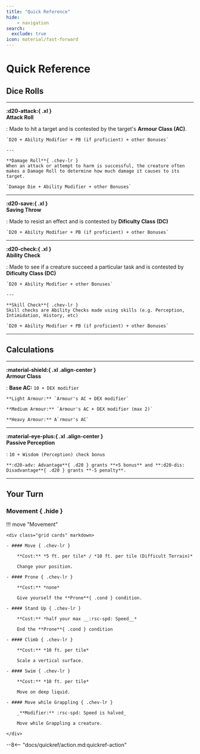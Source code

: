 ```yaml
---
title: "Quick Reference"
hide: 
    - navigation
search:
  exclude: true
icon: material/fast-forward
---
```


# Quick Reference

## Dice Rolls

---

**:d20-attack:{ .xl } <br>Attack Roll**

:   Made to hit a target and is contested by the target's **Armour Class (AC)**.

    `D20 + Ability Modifier + PB (if proficient) + other Bonuses`

    ---

    **Damage Roll**{ .chev-lr }  
    When an attack or attempt to harm is successful, the creature often makes a Damage Roll to determine how much damage it causes to its target.   

    `Damage Die + Ability Modifier + other Bonuses`


---

**:d20-save:{ .xl } <br>Saving Throw**

:   Made to resist an effect and is contested by **Dificulty Class (DC)**

    `D20 + Ability Modifier + PB (if proficient) + other Bonuses`

---

**:d20-check:{ .xl } <br>Ability Check**

:   Made to see if a creature succeed a particular task and is contested by **Dificulty Class (DC)**

    `D20 + Ability Modifier + other Bonuses`

    ---

    **Skill Check**{ .chev-lr }  
    Skill checks are Ability Checks made using skills (e.g. Perception, Intimidation, History, etc)

    `D20 + Ability Modifier + PB (if proficient) + other Bonuses`


---

## Calculations

---

**:material-shield:{ .xl .align-center } <br>Armour Class**

:   **Base AC:** `10 + DEX modifier`

    **Light Armour:** `Armour's AC + DEX modifier`

    **Medium Armour:** `Armour's AC + DEX modifier (max 2)`

    **Heavy Armour:** A`rmour's AC`

---

**:material-eye-plus:{ .xl .align-center } <br>Passive Perception**

:   `10 + Wisdom (Perception) check bonus`

    **:d20-adv: Advantage**{ .d20 } grants **+5 bonus** and **:d20-dis: Disadvantage**{ .d20 } grants **-5 penalty**.

---


## Your Turn

### Movement { .hide }

!!! move "Movement"

    <div class="grid cards" markdown>

    - #### Move { .chev-lr }

        **Cost:** *5 ft. per tile* / *10 ft. per tile (Difficult Terrain)*

        Change your position.

    - #### Prone { .chev-lr }

        **Cost:** *none*

        Give yourself the **Prone**{ .cond } condition.

    - #### Stand Up { .chev-lr }

        **Cost:** *half your max __:rsc-spd: Speed__*

        End the **Prone**{ .cond } condition

    - #### Climb { .chev-lr }

        **Cost:** *10 ft. per tile*

        Scale a vertical surface. 

    - #### Swim { .chev-lr }

        **Cost:** *10 ft. per tile*

        Move on deep liquid. 

    - #### Move while Grappling { .chev-lr }
    
        _**Modifier:** :rsc-spd: Speed is halved_

        Move while Grappling a creature. 

    </div>

--8<-- "docs/quickref/action.md:quickref-action"